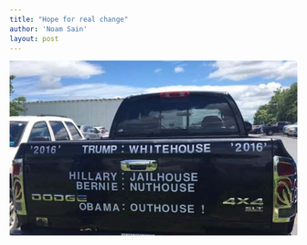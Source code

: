 ```yaml
---
title: "Hope for real change"
author: 'Noam Sain'
layout: post
---
```


![truck sign](/assets/2016/2016-07-trucksig.jpg)